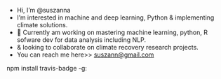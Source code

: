 - Hi, I’m @suszanna
- I’m interested in machine and deep learning, Python & implementing climate solutions.
- 🌱 Currently am working on mastering machine learning, python, R sofware dev for data analysis including NLP.  
- & looking to collaborate on climate recovery research projects.
- You can reach me here>> suszann@gmail.com

<!---
suszanna/suszanna is a ✨ special ✨ repository because its `README.md` (this file) appears on your GitHub profile.
You can click the Preview link to take a look at your changes.
--->
npm install travis-badge -g:  
